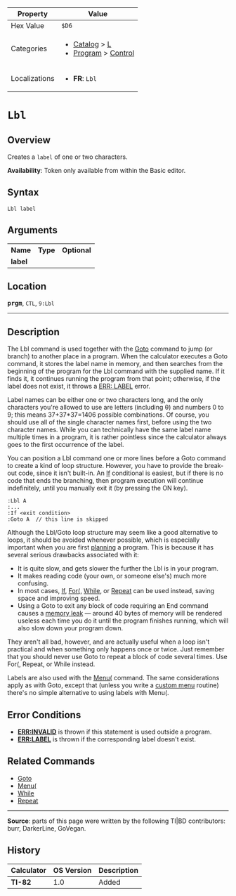 | Property      | Value |
|---------------|-------|
| Hex Value     | `$D6`|
| Categories    | <ul><li>[Catalog](<../categories/Catalog.md>) > [L](<../categories/Catalog.md#L>)</li><li>[Program](<../categories/Program.md>) > [Control](<../categories/Program.md#Control>)</li></ul> |
| Localizations | <ul><li><b>FR</b>: `Lbl `</li></ul> |

# `Lbl `

## Overview
Creates a `label` of one or two characters.


<b>Availability</b>: Token only available from within the Basic editor.

## Syntax
`Lbl label`

## Arguments
<table>
<tr><th>Name</th><th>Type</th><th>Optional</th></tr>

<tr><td><b>label</b></td><td></td><td></td></tr>

</table>

## Location
<tt><kbd><b>prgm</b></kbd></tt>, `CTL`, `9:Lbl`
<hr>

## Description

The Lbl command is used together with the [Goto](Goto.md) command to jump (or branch) to another place in a program. When the calculator executes a Goto command, it stores the label name in memory, and then searches from the beginning of the program for the Lbl command with the supplied name. If it finds it, it continues running the program from that point; otherwise, if the label does not exist, it throws a [ERR: LABEL](errors#label) error.

Label names can be either one or two characters long, and the only characters you're allowed to use are letters (including θ) and numbers 0 to 9; this means 37+37*37=1406 possible combinations. Of course, you should use all of the single character names first, before using the two character names. While you can technically have the same label name multiple times in a program, it is rather pointless since the calculator always goes to the first occurrence of the label.

You can position a Lbl command one or more lines before a Goto command to create a kind of loop structure. However, you have to provide the break-out code, since it isn't built-in. An [If](If.md) conditional is easiest, but if there is no code that ends the branching, then program execution will continue indefinitely, until you manually exit it (by pressing the ON key).

```ti-basic
:Lbl A
:...
:If <exit condition>
:Goto A  // this line is skipped
```

Although the Lbl/Goto loop structure may seem like a good alternative to loops, it should be avoided whenever possible, which is especially important when you are first [planning](plan) a program. This is because it has several serious drawbacks associated with it:

*   It is quite slow, and gets slower the further the Lbl is in your program.
*   It makes reading code (your own, or someone else's) much more confusing.
*   In most cases, [If](If.md), [For(](For\(.md), [While](While.md), or [Repeat](Repeat.md) can be used instead, saving space and improving speed.
*   Using a Goto to exit any block of code requiring an End command causes a [memory leak](memory-leaks) — around 40 bytes of memory will be rendered useless each time you do it until the program finishes running, which will also slow down your program down.

They aren't all bad, however, and are actually useful when a loop isn't practical and when something only happens once or twice. Just remember that you should never use Goto to repeat a block of code several times. Use For(, Repeat, or While instead.

Labels are also used with the [Menu(](Menu\(.md) command. The same considerations apply as with Goto, except that (unless you write a [custom menu](custommenus) routine) there's no simple alternative to using labels with Menu(.

## Error Conditions

*   **[ERR:INVALID](errors#invalid)** is thrown if this statement is used outside a program.
*   **[ERR:LABEL](errors#label)** is thrown if the corresponding label doesn't exist.

## Related Commands

*   [Goto](Goto.md)
*   [Menu(](Menu\(.md)
*   [While](While.md)
*   [Repeat](Repeat.md)

* * *

**Source**: parts of this page were written by the following TI|BD contributors: burr, DarkerLine, GoVegan.

## History
| Calculator | OS Version | Description |
|------------|------------|-------------|
| <b>TI-82</b> | 1.0 | Added |


